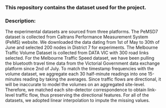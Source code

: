 ### This repository contains the dataset used for the project. 

### Description: 

The experimental datasets are sourced from three platforms. The PeMSD7 dataset is collected from Caltrans Performance 
Measurement System (PeMS) website. We downloaded the data dating from 1st of May to 30th of June and selected 200 nodes in 
District 7 for experiments. The Melbourne Traffic Volume Dataset is collected from DATA VIC with 300 road links selected. 
For the Melbourne Traffic Speed dataset, we have been pulling the bluetooth travel time data from the Victorial Government 
data exchange platform since 2nd of July. To match the timestamp frequencies with the volume dataset, we aggregate each 30 
half-minute readings into one 15-minutes reading by taking the averages. Since traffic flows are directional, 
it will be inaccurate to model the volumes on an aggregated site-level. Therefore, we matched each site-detector correspondence 
to obtain link-level traffic flow, thus preserving the directional features. For all of the datasets, we adopted 
linear interpolation to impute the missing values. 
